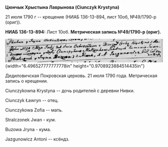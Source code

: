 **Цюнчык Хрыстына Лаврынова (Ciunczyk Krystyna)**

21 июля 1790 г -- крещение (НИАБ 136-13-894, лист 10об, №49/1790-р
(ориг)).

**НИАБ 136-13-894:** Лист 10об. **Метрическая запись №49/1790-р
(ориг).**

![](./media/77c4bde14349720da323d46a85a2b515ce16b805.png){width="6.496527777777778in"
height="0.9708923884514435in"}

Дедиловичская Покровская церковь. 21 июля 1790 года. Метрическая запись
о крещении.

Ciunczykowna Krystyna -- дочь родителей с деревни Нивки.

Ciunczyk Ławryn -- отец.

Ciunczykowa Zofia -- мать.

Stralczonek Jwan - кум.

Buzowa Jryna - кума.

Jazgunowicz Antoni -- ксёндз.
